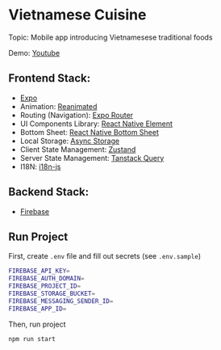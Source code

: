 # Vietnamese Cuisine

Topic: Mobile app introducing Vietnamesese traditional foods

Demo: [Youtube](https://www.youtube.com/watch?v=-7ZT709UNCk)

## Frontend Stack:

- [Expo](https://expo.dev/)
- Animation: [Reanimated](https://docs.swmansion.com/react-native-reanimated/)
- Routing (Navigation): [Expo Router](https://docs.expo.dev/routing/introduction/)
- UI Components Library: [React Native Element](https://reactnativeelements.com/)
- Bottom Sheet: [React Native Bottom Sheet](https://gorhom.github.io/react-native-bottom-sheet/)
- Local Storage: [Async Storage](https://react-native-async-storage.github.io/async-storage/)
- Client State Management: [Zustand](https://docs.pmnd.rs/zustand/getting-started/introduction)
- Server State Management: [Tanstack Query](https://tanstack.com/query/latest)
- I18N: [i18n-js](https://www.npmjs.com/package/i18n-js)

## Backend Stack:

- [Firebase](https://firebase.google.com/)

## Run Project

First, create `.env` file and fill out secrets (see `.env.sample`)

```bash
FIREBASE_API_KEY=
FIREBASE_AUTH_DOMAIN=
FIREBASE_PROJECT_ID=
FIREBASE_STORAGE_BUCKET=
FIREBASE_MESSAGING_SENDER_ID=
FIREBASE_APP_ID=
```

Then, run project

```bash
npm run start
```
